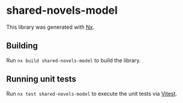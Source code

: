 # shared-novels-model

This library was generated with [Nx](https://nx.dev).

## Building

Run `nx build shared-novels-model` to build the library.

## Running unit tests

Run `nx test shared-novels-model` to execute the unit tests via [Vitest](https://vitest.dev/).
